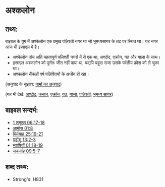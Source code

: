 # अश्कलोन #

## तथ्य: ##

बाइबल के युग में अश्केलोन एक प्रमुख पलिश्ती नगर था जो भूमध्यसागर के तट पर स्थित था। यह नगर आज भी इस्राएल में है।

* अश्केलोन पांच अति महत्वपूर्ण पलिश्ती नगरों में से एक था, अश्दोद, एक्रोन, गत और गाज़ा के साथ।
* इस्राएल अश्कलोन को पूर्णतः जीत नहीं पाया था, यद्यपि यहूदा राजा उसके पर्वतीय प्रदेश को ले चुका था।
* अश्कलोन सैंकड़ों वर्ष पलिश्तियों के अधीन ही रहा।

(अनुवाद के सुझाव: [नामों का अनुवाद](rc://hi/ta/man/translate/translate-names))

(यह भी देखें: [अश्दोद](../names/ashdod.md), [कनान](../names/canaan.md), [एक्रोन](../names/ekron.md), [गत](../names/gath.md), [गाजा](../names/gaza.md), [पलिश्ती](../names/philistines.md), [भूमध्य सागर](../names/mediterranean.md))

## बाइबल सन्दर्भ: ##

* [1 शमूएल 06:17-18](rc://hi/tn/help/1sa/06/17)
* [आमोस 01:8](rc://hi/tn/help/amo/01/08)
* [यिर्मयाह 25:19-21](rc://hi/tn/help/jer/25/19)
* [यहोशू 13:2-3](rc://hi/tn/help/jos/13/02)
* [न्यायियों 01:18-19](rc://hi/tn/help/jdg/01/18)
* [जकर्याह 09:5-7](rc://hi/tn/help/zec/09/05)

## शब्द तथ्य: ##

* Strong's: H831
